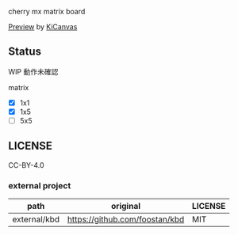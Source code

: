 cherry mx matrix board

[Preview](https://kicanvas.org/?github=https%3A%2F%2Fgithub.com%2Ftd2sk%2Fcherry_mx_matrix_board) by [KiCanvas](https://kicanvas.org/)

## Status

WIP 動作未確認

matrix

- [x] 1x1
- [x] 1x5
- [ ] 5x5

## LICENSE

CC-BY-4.0


### external project

|path|original|LICENSE|
|-|-|-|
|external/kbd|https://github.com/foostan/kbd|MIT|
